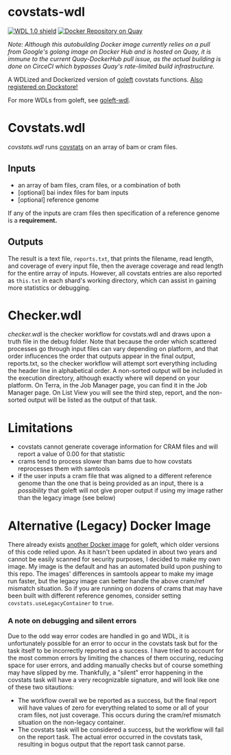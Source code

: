 # covstats-wdl
[![WDL 1.0 shield](https://img.shields.io/badge/WDL-1.0-lightgrey.svg)](https://github.com/openwdl/wdl/blob/main/versions/1.0/SPEC.md)  [![Docker Repository on Quay](https://quay.io/repository/aofarrel/goleft-covstats/status "Docker Repository on Quay")](https://quay.io/repository/aofarrel/goleft-covstats)

*Note: Although this autobuilding Docker image currently relies on a pull from Google's golang image on Docker Hub and is hosted on Quay, it is immune to the current Quay-DockerHub pull issue, as the actual building is done on CirceCI which bypasses Quay's rate-limited build infrastructure.*

A WDLized and Dockerized version of [goleft](https://github.com/brentp/goleft) covstats functions. [Also registered on Dockstore!](https://dockstore.org/my-workflows/github.com/aofarrel/covstats-wdl)

For more WDLs from goleft, see [goleft-wdl](https://github.com/aofarrel/goleft-wdl/blob/main/README.md).

# Covstats.wdl
*covstats.wdl* runs [covstats](https://github.com/brentp/goleft/tree/master/covstats#covstats) on an array of bam or cram files.
## Inputs
* an array of bam files, cram files, or a combination of both
* [optional] bai index files for bam inputs
* [optional] reference genome  

If any of the inputs are cram files then specification of a reference genome is a **requirement.**
## Outputs
The result is a text file, `reports.txt`, that prints the filename, read length, and coverage of every input file, then the average coverage and read length for the entire array of inputs. However, all covstats entries are also reported as `this.txt` in each shard's working directory, which can assist in gaining more statistics or debugging.

# Checker.wdl
*checker.wdl* is the checker workflow for covstats.wdl and draws upon a truth file in the debug folder. Note that because the order which scattered processes go through input files can vary depending on platform, and that order influcences the order that outputs appear in the final output, reports.txt, so the checker workflow will attempt sort everything including the header line in alphabetical order. A non-sorted output will be included in the execution directory, although exactly where will depend on your platform. On Terra, in the Job Manager page, you can find it in the Job Manager page. On List View you will see the third step, report, and the non-sorted output will be listed as the output of that task.  

# Limitations
* covstats cannot generate coverage information for CRAM files and will report a value of 0.00 for that statistic  
* crams tend to process slower than bams due to how covstats reprocesses them with samtools  
* if the user inputs a cram file that was aligned to a different reference genome than the one that is being provided as an input, there is a *possibility* that goleft will not give proper output if using my image rather than the legacy image (see below)  

# Alternative (Legacy) Docker Image
There already exists [another Docker image](https://quay.io/repository/biocontainers/goleft?tab=tags) for goleft, which older versions of this code relied upon. As it hasn't been updated in about two years and cannot be easily scanned for security purposes, I decided to make my own image. My image is the default and has an automated build upon pushing to this repo. The images' differences in samtools appear to make my image run faster, but the legacy image can better handle the above cram/ref mismatch situation. So if you are running on dozens of crams that may have been built with different reference genomes, consider setting `covstats.useLegacyContainer` to `true`.

### A note on debugging and silent errors
Due to the odd way error codes are handled in go and WDL, it is unfortunately possible for an error to occur in the covstats task but for the task itself to be incorrectly reported as a success. I have tried to account for the most common errors by limiting the chances of them occuring, reducing space for user errors, and adding manually checks but of course something may have slipped by me. Thankfully, a "silent" error happening in the covstats task will have a very recognizable signature, and will look like one of these two sitautions:
* The workflow overall we be reported as a success, but the final report will have values of zero for everything related to some or all of your cram files, not just coverage. This occurs during the cram/ref mismatch situation on the non-legacy container.
* The covstats task will be considered a success, but the workflow will fail on the report task. The actual error occurred in the covstats task, resulting in bogus output that the report task cannot parse.
